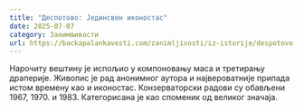 ```yaml
---
title: "Деспотово: Јединсвен иконостас"
date: 2025-07-07
category: Занимљивости
url: https://backapalankavesti.com/zanimljivosti/iz-istorije/despotovo-jedinsven-ikonostas/
---
```


Нарочиту вештину је испољио у компоновању маса и третирању драперије. Живопис је рад анонимног аутора и највероватније припада истом времену као и иконостас. Конзерваторски радови су обављени 1967, 1970. и 1983. Категорисана је као споменик од великог значаја.
